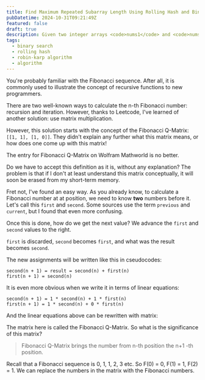 ```yaml
---
title: Find Maximum Repeated Subarray Length Using Rolling Hash and Binary Search
pubDatetime: 2024-10-31T09:21:49Z
featured: false
draft: true
description: Given two integer arrays <code>nums1</code> and <code>nums2</code>, return the maximum length of a subarray that appears in <strong>both</strong> arrays.
tags:
  - binary search
  - rolling hash
  - robin-karp algorithm
  - algorithm
---
```


You're probably familiar with the Fibonacci sequence. After all, it is commonly used to illustrate the concept of recursive functions to new programmers.

There are two well-known ways to calculate the n-th Fibonacci number: recursion and iteration. However, thanks to Leetcode, I've learned of another solution: use matrix multiplication.

However, this solution starts with the concept of the Fibonacci Q-Matrix: `[[1, 1], [1, 0]]`. They didn't explain any further what this matrix means, or how does one come up with this matrix!

The entry for Fibonacci Q-Matrix on Wolfram Mathworld is no better.

Do we have to accept this definition as it is, without any explanation? The problem is that if I don't at least understand this matrix conceptually, it will soon be erased from my short-term memory.

Fret not, I've found an easy way. As you already know, to calculate a Fibonacci number at at position, we need to know **two** numbers before it. Let's call this `first` and `second`. Some sources use the term `previous` and `current`, but I found that even more confusing.

Once this is done, how do we get the next value? We advance the `first` and `second` values to the right.

`first` is discarded, `second` becomes `first`, and what was the result becomes `second`.

The new assignments will be written like this in cseudocodes:

```text
second(n + 1) = result = second(n) + first(n)
first(n + 1) = second(n)
```

It is even more obvious when we write it in terms of linear equations:

```text
second(n + 1) = 1 * second(n) + 1 * first(n)
first(n + 1) = 1 * second(n) + 0 * first(n)
```

And the linear equations above can be rewritten with matrix:

The matrix here is called the Fibonacci Q-Matrix. So what is the significance of this matrix?

> Fibonacci Q-Matrix brings the number from n-th position the n+1 -th position.

Recall that a Fibonacci sequence is 0, 1, 1, 2, 3 etc. So F(0) = 0, F(1) = 1, F(2) = 1. We can replace the numbers in the matrix with the Fibonacci numbers.

